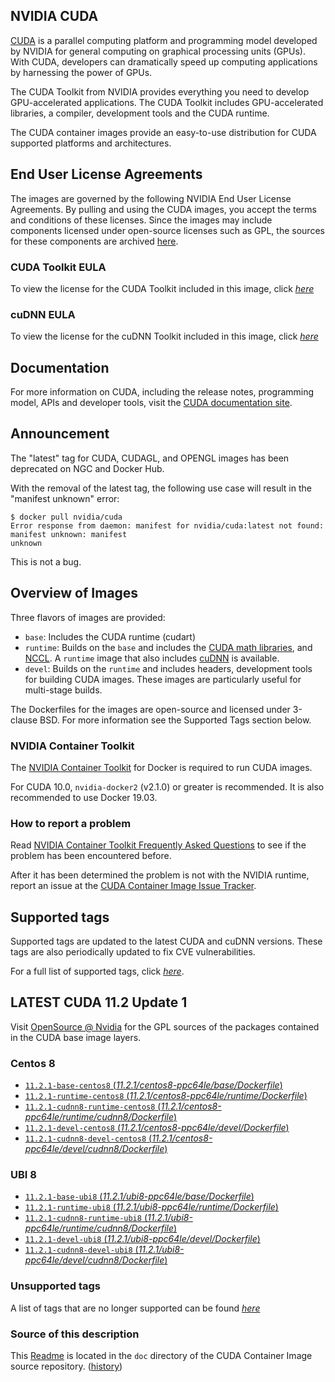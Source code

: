 ## NVIDIA CUDA

[CUDA](https://developer.nvidia.com/cuda-zone) is a parallel computing platform and programming model developed by NVIDIA for general computing on graphical processing units (GPUs). With CUDA, developers can dramatically speed up computing applications by harnessing the power of GPUs.

The CUDA Toolkit from NVIDIA provides everything you need to develop GPU-accelerated applications. The CUDA Toolkit includes GPU-accelerated libraries, a compiler, development tools and the CUDA runtime.

The CUDA container images provide an easy-to-use distribution for CUDA supported platforms and architectures.

## End User License Agreements

The images are governed by the following NVIDIA End User License Agreements. By pulling and using the CUDA images, you accept the terms and conditions of these licenses. 
Since the images may include components licensed under open-source licenses such as GPL, the sources for these components are archived [here](https://developer.download.nvidia.com/compute/cuda/opensource/image).

### CUDA Toolkit EULA

To view the license for the CUDA Toolkit included in this image, click [*here*](http://docs.nvidia.com/cuda/eula/index.html)

### cuDNN EULA

To view the license for the cuDNN Toolkit included in this image, click [*here*](https://docs.nvidia.com/deeplearning/sdk/cudnn-sla/index.html)

## Documentation

For more information on CUDA, including the release notes, programming model, APIs and developer tools, visit the [CUDA documentation site](https://docs.nvidia.com/cuda).

## Announcement

The "latest" tag for CUDA, CUDAGL, and OPENGL images has been deprecated on NGC and Docker Hub.

With the removal of the latest tag, the following use case will result in the "manifest unknown"
error:

```
$ docker pull nvidia/cuda
Error response from daemon: manifest for nvidia/cuda:latest not found: manifest unknown: manifest
unknown
```

This is not a bug.

## Overview of Images

Three flavors of images are provided:
- `base`: Includes the CUDA runtime (cudart)
- `runtime`: Builds on the `base` and includes the [CUDA math libraries](https://developer.nvidia.com/gpu-accelerated-libraries), and [NCCL](https://developer.nvidia.com/nccl). A `runtime` image that also includes [cuDNN](https://developer.nvidia.com/cudnn) is available. 
- `devel`: Builds on the `runtime` and includes headers, development tools for building CUDA images. These images are particularly useful for multi-stage builds.

The Dockerfiles for the images are open-source and licensed under 3-clause BSD. For more information see the Supported Tags section below.

### NVIDIA Container Toolkit

The [NVIDIA Container Toolkit](https://github.com/NVIDIA/nvidia-docker) for Docker is required to run CUDA images.

For CUDA 10.0, `nvidia-docker2` (v2.1.0) or greater is recommended. It is also recommended to use Docker 19.03.

### How to report a problem

Read [NVIDIA Container Toolkit Frequently Asked Questions](https://github.com/NVIDIA/nvidia-docker/wiki/Frequently-Asked-Questions) to see if the problem has been encountered before.

After it has been determined the problem is not with the NVIDIA runtime, report an issue at the [CUDA Container Image Issue Tracker](https://gitlab.com/nvidia/container-images/cuda/-/issues).

## Supported tags

Supported tags are updated to the latest CUDA and cuDNN versions. These tags are also periodically updated to fix CVE vulnerabilities.

For a full list of supported tags, click [*here*](https://gitlab.com/nvidia/container-images/cuda/blob/master/doc/supported-tags.md).

## LATEST CUDA 11.2 Update 1

Visit [OpenSource @ Nvidia](https://developer.download.nvidia.com/compute/cuda/opensource/image/) for the GPL sources of the packages contained in the CUDA base image layers.

### Centos 8

- [`11.2.1-base-centos8` (*11.2.1/centos8-ppc64le/base/Dockerfile*)](https://gitlab.com/nvidia/container-images/cuda/blob/master/dist/11.2.1/centos8-ppc64le/base/Dockerfile)
- [`11.2.1-runtime-centos8` (*11.2.1/centos8-ppc64le/runtime/Dockerfile*)](https://gitlab.com/nvidia/container-images/cuda/blob/master/dist/11.2.1/centos8-ppc64le/runtime/Dockerfile)
- [`11.2.1-cudnn8-runtime-centos8` (*11.2.1/centos8-ppc64le/runtime/cudnn8/Dockerfile*)](https://gitlab.com/nvidia/container-images/cuda/blob/master/dist/11.2.1/centos8-ppc64le/runtime/cudnn8/Dockerfile)
- [`11.2.1-devel-centos8` (*11.2.1/centos8-ppc64le/devel/Dockerfile*)](https://gitlab.com/nvidia/container-images/cuda/blob/master/dist/11.2.1/centos8-ppc64le/devel/Dockerfile)
- [`11.2.1-cudnn8-devel-centos8` (*11.2.1/centos8-ppc64le/devel/cudnn8/Dockerfile*)](https://gitlab.com/nvidia/container-images/cuda/blob/master/dist/11.2.1/centos8-ppc64le/devel/cudnn8/Dockerfile)

### UBI 8

- [`11.2.1-base-ubi8` (*11.2.1/ubi8-ppc64le/base/Dockerfile*)](https://gitlab.com/nvidia/container-images/cuda/blob/master/dist/11.2.1/ubi8-ppc64le/base/Dockerfile)
- [`11.2.1-runtime-ubi8` (*11.2.1/ubi8-ppc64le/runtime/Dockerfile*)](https://gitlab.com/nvidia/container-images/cuda/blob/master/dist/11.2.1/ubi8-ppc64le/runtime/Dockerfile)
- [`11.2.1-cudnn8-runtime-ubi8` (*11.2.1/ubi8-ppc64le/runtime/cudnn8/Dockerfile*)](https://gitlab.com/nvidia/container-images/cuda/blob/master/dist/11.2.1/ubi8-ppc64le/runtime/cudnn8/Dockerfile)
- [`11.2.1-devel-ubi8` (*11.2.1/ubi8-ppc64le/devel/Dockerfile*)](https://gitlab.com/nvidia/container-images/cuda/blob/master/dist/11.2.1/ubi8-ppc64le/devel/Dockerfile)
- [`11.2.1-cudnn8-devel-ubi8` (*11.2.1/ubi8-ppc64le/devel/cudnn8/Dockerfile*)](https://gitlab.com/nvidia/container-images/cuda/blob/master/dist/11.2.1/ubi8-ppc64le/devel/cudnn8/Dockerfile)

### Unsupported tags

A list of tags that are no longer supported can be found [*here*](https://gitlab.com/nvidia/container-images/cuda/blob/master/doc/unsupported-tags.md)

### Source of this description

This [Readme](https://gitlab.com/nvidia/container-images/cuda/blob/master/doc/README.md) is located in the `doc` directory of the CUDA Container Image source repository. ([history](https://gitlab.com/nvidia/container-images/cuda/commits/master/doc/README.md))
